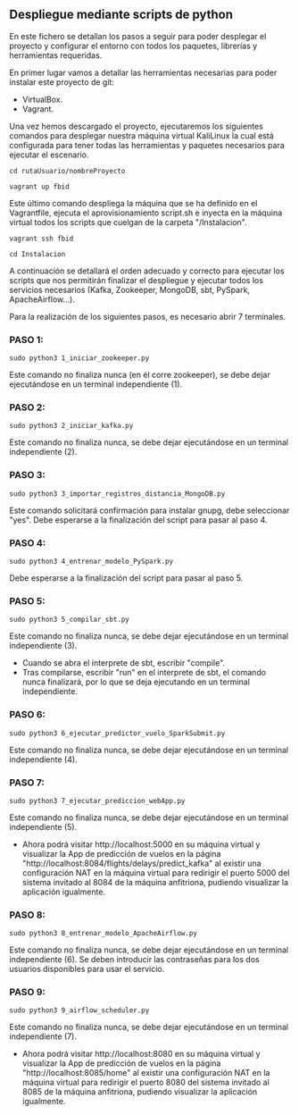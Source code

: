 ## Despliegue mediante scripts de python

En este fichero se detallan los pasos a seguir para poder desplegar el proyecto y configurar el entorno con todos los paquetes, librerías y herramientas requeridas.

En primer lugar vamos a detallar las herramientas necesarias para poder instalar este proyecto de git:
* VirtualBox.
* Vagrant.

Una vez hemos descargado el proyecto, ejecutaremos los siguientes comandos para desplegar nuestra máquina virtual KaliLinux la cual está configurada para tener todas las herramientas y paquetes necesarios para ejecutar el escenario.
```
cd rutaUsuario/nombreProyecto
```
```
vagrant up fbid
```

Este último comando despliega la máquina que se ha definido en el Vagrantfile, ejecuta el aprovisionamiento script.sh e inyecta en la máquina virtual todos los scripts que cuelgan de la carpeta "/Instalacion".
```
vagrant ssh fbid
```
```
cd Instalacion
```

A continuación se detallará el orden adecuado y correcto para ejecutar los scripts que nos permitirán finalizar el despliegue y ejecutar todos los servicios necesarios (Kafka, Zookeeper, MongoDB, sbt, PySpark, ApacheAirflow...).

Para la realización de los siguientes pasos, es necesario abrir 7 terminales.

### PASO 1:
```
sudo python3 1_iniciar_zookeeper.py
```
Este comando no finaliza nunca (en él corre zookeeper), se debe dejar ejecutándose en un terminal independiente (1).

### PASO 2:
```
sudo python3 2_iniciar_kafka.py
```
Este comando no finaliza nunca, se debe dejar ejecutándose en un terminal independiente (2).

### PASO 3:
```
sudo python3 3_importar_registros_distancia_MongoDB.py
```
Este comando solicitará confirmación para instalar gnupg, debe seleccionar "yes". Debe esperarse a la finalización del script para pasar al paso 4.

### PASO 4:
```
sudo python3 4_entrenar_modelo_PySpark.py
```
Debe esperarse a la finalización del script para pasar al paso 5.

### PASO 5:
```
sudo python3 5_compilar_sbt.py
```
Este comando no finaliza nunca, se debe dejar ejecutándose en un terminal independiente (3).
* Cuando se abra el interprete de sbt, escribir "compile".
* Tras compilarse, escribir "run" en el interprete de sbt, el comando nunca finalizará, por lo que se deja ejecutando en un terminal independiente.

### PASO 6:
```
sudo python3 6_ejecutar_predictor_vuelo_SparkSubmit.py
```
Este comando no finaliza nunca, se debe dejar ejecutándose en un terminal independiente (4).

### PASO 7:
```
sudo python3 7_ejecutar_prediccion_webApp.py
```
Este comando no finaliza nunca, se debe dejar ejecutándose en un terminal independiente (5).

* Ahora podrá visitar http://localhost:5000 en su máquina virtual y visualizar la App de predicción de vuelos en la página "http://localhost:8084/flights/delays/predict_kafka" al existir una configuración NAT en la máquina virtual para redirigir el puerto 5000 del sistema invitado al 8084 de la máquina anfitriona, pudiendo visualizar la aplicación igualmente.

### PASO 8:
```
sudo python3 8_entrenar_modelo_ApacheAirflow.py
```
Este comando no finaliza nunca, se debe dejar ejecutándose en un terminal independiente (6).
Se deben introducir las contraseñas para los dos usuarios disponibles para usar el servicio.

### PASO 9:
```
sudo python3 9_airflow_scheduler.py
```
Este comando no finaliza nunca, se debe dejar ejecutándose en un terminal independiente (7).
* Ahora podrá visitar http://localhost:8080 en su máquina virtual y visualizar la App de predicción de vuelos en la página "http://localhost:8085/home" al existir una configuración NAT en la máquina virtual para redirigir el puerto 8080 del sistema invitado al 8085 de la máquina anfitriona, pudiendo visualizar la aplicación igualmente.
